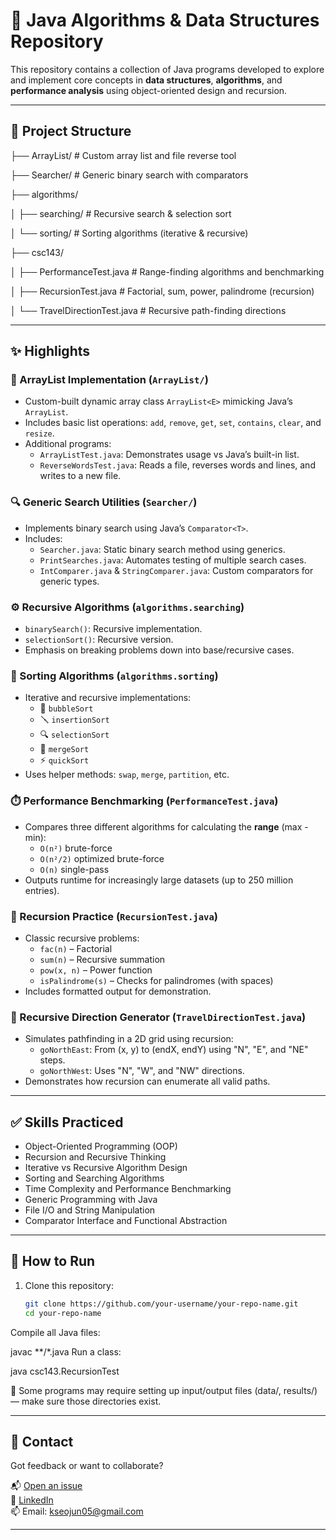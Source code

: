 # 🧠 Java Algorithms & Data Structures Repository

This repository contains a collection of Java programs developed to explore and implement core concepts in **data structures**, **algorithms**, and **performance analysis** using object-oriented design and recursion.

---

## 📁 Project Structure

├── ArrayList/ # Custom array list and file reverse tool

├── Searcher/ # Generic binary search with comparators

├── algorithms/

│ ├── searching/ # Recursive search & selection sort

│ └── sorting/ # Sorting algorithms (iterative & recursive)

├── csc143/

│ ├── PerformanceTest.java # Range-finding algorithms and benchmarking

│ ├── RecursionTest.java # Factorial, sum, power, palindrome (recursion)

│ └── TravelDirectionTest.java # Recursive path-finding directions

---

## ✨ Highlights

### 🔢 ArrayList Implementation (`ArrayList/`)
- Custom-built dynamic array class `ArrayList<E>` mimicking Java’s `ArrayList`.
- Includes basic list operations: `add`, `remove`, `get`, `set`, `contains`, `clear`, and `resize`.
- Additional programs:
  - `ArrayListTest.java`: Demonstrates usage vs Java’s built-in list.
  - `ReverseWordsTest.java`: Reads a file, reverses words and lines, and writes to a new file.

### 🔍 Generic Search Utilities (`Searcher/`)
- Implements binary search using Java’s `Comparator<T>`.
- Includes:
  - `Searcher.java`: Static binary search method using generics.
  - `PrintSearches.java`: Automates testing of multiple search cases.
  - `IntComparer.java` & `StringComparer.java`: Custom comparators for generic types.

### ⚙️ Recursive Algorithms (`algorithms.searching`)
- `binarySearch()`: Recursive implementation.
- `selectionSort()`: Recursive version.
- Emphasis on breaking problems down into base/recursive cases.

### 🔁 Sorting Algorithms (`algorithms.sorting`)
- Iterative and recursive implementations:
  - 🫧 `bubbleSort`
  - 🪛 `insertionSort`
  - 🔍 `selectionSort`
  - 🧬 `mergeSort`
  - ⚡ `quickSort`
- Uses helper methods: `swap`, `merge`, `partition`, etc.

### ⏱️ Performance Benchmarking (`PerformanceTest.java`)
- Compares three different algorithms for calculating the **range** (max - min):
  - `O(n²)` brute-force
  - `O(n²/2)` optimized brute-force
  - `O(n)` single-pass
- Outputs runtime for increasingly large datasets (up to 250 million entries).

### 🔁 Recursion Practice (`RecursionTest.java`)
- Classic recursive problems:
  - `fac(n)` – Factorial
  - `sum(n)` – Recursive summation
  - `pow(x, n)` – Power function
  - `isPalindrome(s)` – Checks for palindromes (with spaces)
- Includes formatted output for demonstration.

### 🧭 Recursive Direction Generator (`TravelDirectionTest.java`)
- Simulates pathfinding in a 2D grid using recursion:
  - `goNorthEast`: From (x, y) to (endX, endY) using "N", "E", and "NE" steps.
  - `goNorthWest`: Uses "N", "W", and "NW" directions.
- Demonstrates how recursion can enumerate all valid paths.

---

## ✅ Skills Practiced

- Object-Oriented Programming (OOP)
- Recursion and Recursive Thinking
- Iterative vs Recursive Algorithm Design
- Sorting and Searching Algorithms
- Time Complexity and Performance Benchmarking
- Generic Programming with Java
- File I/O and String Manipulation
- Comparator Interface and Functional Abstraction

---

## 🚀 How to Run

1. Clone this repository:
   ```bash
   git clone https://github.com/your-username/your-repo-name.git
   cd your-repo-name
Compile all Java files:

javac **/*.java
Run a class:

java csc143.RecursionTest

🔁 Some programs may require setting up input/output files (data/, results/) — make sure those directories exist.

---

## 🤝 Contact

Got feedback or want to collaborate?

📬 [Open an issue](https://github.com/SeojunKim05/PracticeProjects/issues)  
💼 [LinkedIn](https://www.linkedin.com/in/seojun-kim-089b7b339)  
📫 Email: kseojun05@gmail.com

---
